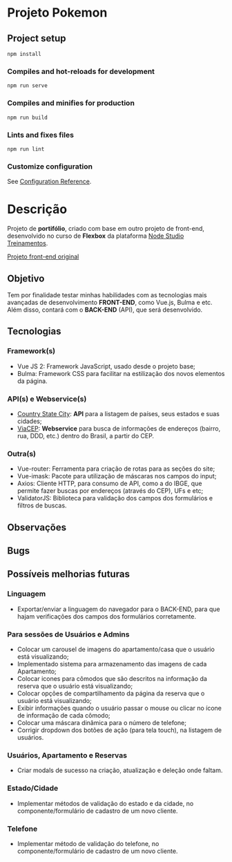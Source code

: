 # Projeto Pokemon

## Project setup
```
npm install
```

### Compiles and hot-reloads for development
```
npm run serve
```

### Compiles and minifies for production
```
npm run build
```

### Lints and fixes files
```
npm run lint
```

### Customize configuration
See [Configuration Reference](https://cli.vuejs.org/config/).

# Descrição
Projeto de __portifólio__, criado com base em outro projeto de front-end, desenvolvido no curso de 
__Flexbox__ da plataforma [Node Studio Treinamentos](https://www.nodestudio.com.br/).

[Projeto front-end original](https://github.com/HugoBrandao-Dev/flexbox-node-studios/tree/master/projeto)

## Objetivo 
Tem por finalidade testar minhas habilidades com as tecnologias mais avançadas de desenvolvimento __FRONT-END__, como Vue.js, Bulma e etc.
Além disso, contará com o __BACK-END__ (API), que será desenvolvido.

## Tecnologias

### Framework(s)
* Vue JS 2: Framework JavaScript, usado desde o projeto base;
* Bulma: Framework CSS para facilitar na estilização dos novos elementos da página.

### API(s) e Webservice(s)
* [Country State City](https://countrystatecity.in/): __API__ para a listagem de países, seus estados e suas cidades;
* [ViaCEP](https://viacep.com.br/): __Webservice__ para busca de informações de endereços (bairro, rua, DDD, etc.) dentro do Brasil, a partir do CEP.

### Outra(s)
* Vue-router: Ferramenta para criação de rotas para as seções do site;
* Vue-imask: Pacote para utilização de máscaras nos campos do input;
* Axios: Cliente HTTP, para consumo de API, como a do IBGE, que permite fazer buscas por endereços (através do CEP), UFs e etc;
* ValidatorJS: Biblioteca para validação dos campos dos formulários e filtros de buscas.

## Observações

## Bugs

## Possíveis melhorias futuras
### Linguagem
* Exportar/enviar a linguagem do navegador para o BACK-END, para que hajam verificações dos campos dos formulários corretamente.

### Para sessões de Usuários e Admins
* Colocar um carousel de imagens do apartamento/casa que o usuário está visualizando;
* Implementado sistema para armazenamento das imagens de cada Apartamento;
* Colocar icones para cômodos que são descritos na informação da reserva que o usuário está visualizando;
* Colocar opções de compartilhamento da página da reserva que o usuário está visualizando;
* Exibir informações quando o usuário passar o mouse ou clicar no ícone de informação de cada cômodo;
* Colocar uma máscara dinâmica para o número de telefone;
* Corrigir dropdown dos botões de ação (para tela touch), na listagem de usuários.

### Usuários, Apartamento e Reservas
* Criar modals de sucesso na criação, atualização e deleção onde faltam.

### Estado/Cidade
* Implementar métodos de validação do estado e da cidade, no componente/formulário de cadastro de um novo cliente.

### Telefone
* Implementar método de validação do telefone, no componente/formulário de cadastro de um novo cliente.